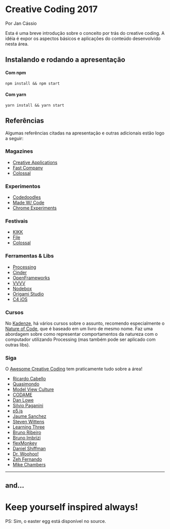 # Creative Coding 2017

Por Jan Cássio

Esta é uma breve introdução sobre o conceito por trás do creative coding. A idéia é expor os aspectos básicos e aplicações do conteúdo desenvolvido nesta área.

## Instalando e rodando a apresentação

#### Com npm
`npm install && npm start`

#### Com yarn
`yarn install && yarn start`

## Referências

Algumas referências citadas na apresentação e outras adicionais estão logo a seguir:

### Magazines
* [Creative Applications](http://www.creativeapplications.net/)
* [Fast Company](https://www.fastcompany.com/)
* [Colossal](http://www.thisiscolossal.com/)

### Experimentos
* [Codedoodles](http://codedoodl.es/)
* [Made W/ Code](https://www.madewithcode.com/)
* [Chrome Experiments](https://www.chromeexperiments.com/)

### Festivais
* [KIKK](http://www.kikk.be)
* [File](http://file.org.br/)
* [Colossal](https://www.chromeexperiments.com/)

### Ferramentas & Libs
* [Processing](https://processing.org/)
* [Cinder](https://libcinder.org/)
* [OpenFrameworks](http://openframeworks.cc/)
* [VVVV](https://vvvv.org/)
* [Nodebox](https://www.nodebox.net/)
* [Origami Studio](http://origami.design/)
* [C4 iOS](http://www.c4ios.com/)

### Cursos

No [Kadenze](https://www.kadenze.com/), há vários cursos sobre o assunto, recomendo especialmente o [Nature of Code](https://www.kadenze.com/courses/the-nature-of-code/info), que é baseado em um livro de mesmo nome. Faz uma abordagem sobre como representar comportamentos da natureza com o computador utilizando Processing (mas também pode ser aplicado com outras libs).

### Siga
O [Awesome Creative Coding](https://github.com/terkelg/awesome-creative-coding) tem praticamente tudo sobre a área!

* [Ricardo Cabello](https://twitter.com/mrdoob)
* [Quasimondo](https://twitter.com/quasimondo)
* [Model View Culture](https://twitter.com/ModelViewMedia)
* [CODAME](https://twitter.com/codame)
* [Dan Lowe](https://twitter.com/danlowlows)
* [Silvio Paganini](https://twitter.com/silviopaganini)
* [p5.js](https://twitter.com/p5xjs)
* [Jaume Sanchez](https://twitter.com/thespite)
* [Steven Wittens](https://twitter.com/unconed)
* [Learning Three](https://twitter.com/LearningThreejs)
* [Bruno Ribeiro](https://twitter.com/bribeiro)
* [Bruno Imbrizi](https://twitter.com/brunoimbrizi)
* [flexMonkey](https://twitter.com/FlexMonkey)
* [Daniel Shiffman](https://twitter.com/shiffman)
* [Dr. Woohoo!](https://twitter.com/DrWoohoo)
* [Zeh Fernando](https://twitter.com/zeh)
* [Mike Chambers](https://twitter.com/mesh)

---
## and...
# Keep yourself inspired always!

PS: Sim, o easter egg está disponível no source.